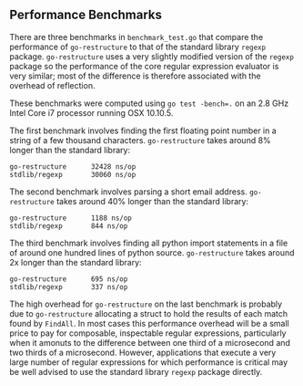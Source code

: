## Performance Benchmarks

There are three benchmarks in `benchmark_test.go` that compare the performance of `go-restructure` to that of the standard library `regexp` package. `go-restructure` uses a very slightly modified version of the `regexp` package so the performance of the core regular expression evaluator is very similar; most of the difference is therefore associated with the overhead of reflection.

These benchmarks were computed using `go test -bench=.` on an 2.8 GHz Intel Core i7 processor running OSX 10.10.5.

The first benchmark involves finding the first floating point number in a string of a few thousand characters. `go-restructure` takes around 8% longer than the standard library:

```
go-restructure		32428 ns/op
stdlib/regexp		30060 ns/op
```

The second benchmark involves parsing a short email address. `go-restructure` takes around 
40% longer than the standard library:

```
go-restructure		1188 ns/op
stdlib/regexp		844 ns/op
```

The third benchmark involves finding all python import statements in a file of around one hundred lines of python source. `go-restructure` takes around 2x longer than the standard library:

```
go-restructure		695 ns/op
stdlib/regexp		337 ns/op
```

The high overhead for `go-restructure` on the last benchmark is probably due to `go-restructure` allocating a struct to hold the results of each match found by `FindAll`. In most cases this performance overhead will be a small price to pay for composable, inspectable regular expressions, particularly when it amonuts to the difference between one third of a microsecond and two thirds of a microsecond. However, applications that execute a very large number of regular expressions for which performance is critical may be well advised to use the standard library `regexp` package directly.
